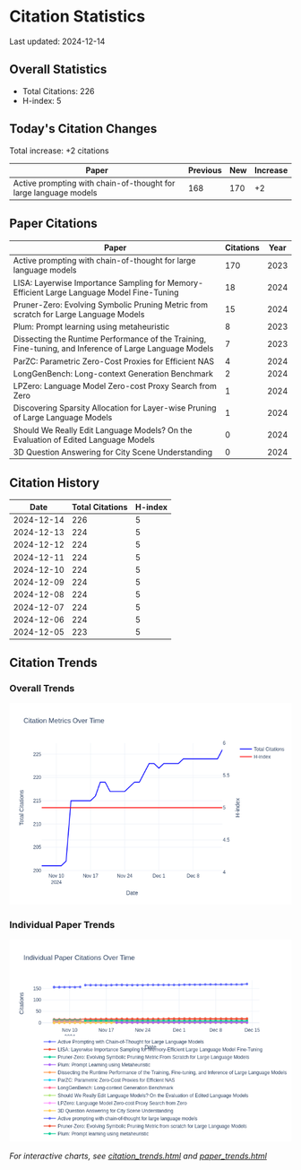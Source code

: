 # Citation Statistics

Last updated: 2024-12-14

## Overall Statistics
- Total Citations: 226
- H-index: 5

## Today's Citation Changes 

Total increase: +2 citations

| Paper | Previous | New | Increase |
| ----- | --------- | --- | -------- |
| Active prompting with chain-of-thought for large language models | 168 | 170 | +2 |

## Paper Citations

| Paper | Citations | Year |
| ----- | --------- | ---- |
| Active prompting with chain-of-thought for large language models | 170 | 2023 |
| LISA: Layerwise Importance Sampling for Memory-Efficient Large Language Model Fine-Tuning | 18 | 2024 |
| Pruner-Zero: Evolving Symbolic Pruning Metric from scratch for Large Language Models | 15 | 2024 |
| Plum: Prompt learning using metaheuristic | 8 | 2023 |
| Dissecting the Runtime Performance of the Training, Fine-tuning, and Inference of Large Language Models | 7 | 2023 |
| ParZC: Parametric Zero-Cost Proxies for Efficient NAS | 4 | 2024 |
| LongGenBench: Long-context Generation Benchmark | 2 | 2024 |
| LPZero: Language Model Zero-cost Proxy Search from Zero | 1 | 2024 |
| Discovering Sparsity Allocation for Layer-wise Pruning of Large Language Models | 1 | 2024 |
| Should We Really Edit Language Models? On the Evaluation of Edited Language Models | 0 | 2024 |
| 3D Question Answering for City Scene Understanding | 0 | 2024 |

## Citation History

| Date | Total Citations | H-index |
| ---- | --------------- | ------- |
| 2024-12-14 | 226 | 5 |
| 2024-12-13 | 224 | 5 |
| 2024-12-12 | 224 | 5 |
| 2024-12-11 | 224 | 5 |
| 2024-12-10 | 224 | 5 |
| 2024-12-09 | 224 | 5 |
| 2024-12-08 | 224 | 5 |
| 2024-12-07 | 224 | 5 |
| 2024-12-06 | 224 | 5 |
| 2024-12-05 | 223 | 5 |

## Citation Trends

### Overall Trends
![Citation Trends](citation_trends.png)

### Individual Paper Trends
![Paper Trends](paper_trends.png)

*For interactive charts, see [citation_trends.html](citation_trends.html) and [paper_trends.html](paper_trends.html)*